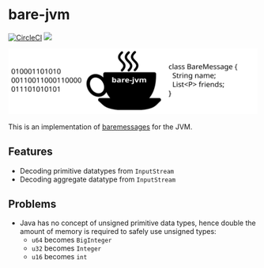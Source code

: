 # bare-jvm

[![CircleCI](https://circleci.com/gh/nobloat/bare-jvm.svg?style=svg)](https://circleci.com/gh/nobloat/bare-jvm)
[![](https://jitpack.io/v/nobloat/bare-jvm.svg)](https://jitpack.io/#nobloat/bare-jvm)

![bare-jvm-logo](logo.svg)

This is an implementation of [baremessages](https://baremessages.org/) for the JVM.

## Features
- Decoding primitive datatypes from `InputStream`
- Decoding aggregate datatype from `InputStream`

## Problems
- Java has no concept of unsigned primitive data types, hence double the amount of memory is required to safely use unsigned types:
    - `u64` becomes `BigInteger`
    - `u32` becomes `Integer`
    - `u16` becomes `int`